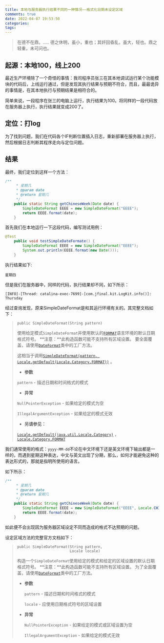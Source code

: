 ```yaml
---
title: 本地与服务器执行结果不同的一种情况——格式化日期未设定区域
comments: true
date: 2022-04-07 19:53:50
categories:
tags:
---
```


> 在德不在鼎。..... 德之休明，虽小，重也；其奸回昏乱，虽大，轻也。鼎之轻重，未可问也。

## 起源：本地100，线上200

最近生产环境除了一个奇怪的事情：我司程序员张三在其本地调试运行某个功能模块的代码后，上线运行通过，但是发现其执行结果与预期不符合，而且，最最诡异的事情是，在其本地执行与预期结果是相符合的。

简单来说，一段程序在张三的电脑上运行，执行结果为100。将同样的一段代码放在服务器上执行，执行结果就变成200了。

## 定位：打log

为了找到问题，我们在代码各个IF判断位置插入日志，重新部署在服务器上执行，然后根据日志判断其程序走向与定位问题。

## 结果

最终，我们定位到这样一个方法：

```java
/**
	 * 星期几
	 * @param date
	 * @return 星期几
	 */
	public static String getChineseWeek(Date date) {
		SimpleDateFormat EEEE = new SimpleDateFormat("EEEE");
		return EEEE.format(date);
	}
```

首先我们在本地运行一下这段代码，编写测试用例：

```java
@Test
    public void testSimpleDateFormate() {
        SimpleDateFormat EEEE = new SimpleDateFormat("EEEE");
        System.out.println(EEEE.format(new Date()));
    }
```

执行结果如下:

```console
星期四
```

但是我们在服务器中，同样的代码，执行结果却不同，如下所示：

```
[INFO]-[Thread: catalina-exec-7699]-[com.jfinal.kit.LogKit.info()]: Thursday
```

经过查询发现，原来SimpleDateFormat是和其运行环境有关的。其完整文档如下：

>```
>public SimpleDateFormat(String pattern)
>```
>
>使用给定模式`SimpleDateFormat`并使用默认的[`FORMAT`](https://www.matools.com/file/manual/jdk_api_1.8_google/java/util/Locale.Category.html#FORMAT)语言环境的默认日期格式符号。 **注意：**此构造函数可能不支持所有区域设置。 要全面覆盖，请使用[`DateFormat`](https://www.matools.com/file/manual/jdk_api_1.8_google/java/text/DateFormat.html)类中的工厂方法。
>
>这相当于调用[`SimpleDateFormat(pattern, Locale.getDefault(Locale.Category.FORMAT))`](https://www.matools.com/file/manual/jdk_api_1.8_google/java/text/SimpleDateFormat.html#SimpleDateFormat-java.lang.String-java.util.Locale-) 。
>
>- **参数**
>
>  `pattern` - 描述日期和时间格式的模式
>
>- **异常**
>
>  `NullPointerException` - 如果给定的模式为空
>
>  `IllegalArgumentException` - 如果给定的模式无效
>
>- **另请参见：**
>
>  [`Locale.getDefault(java.util.Locale.Category)`](https://www.matools.com/file/manual/jdk_api_1.8_google/java/util/Locale.html#getDefault-java.util.Locale.Category-) ， [`Locale.Category.FORMAT`](https://www.matools.com/file/manual/jdk_api_1.8_google/java/util/Locale.Category.html#FORMAT)

我们通常使用的格式：`yyyy-MM-dd`不论在中文环境下还是英文环境下输出都是一样的，而遇到星期这种表达，中文与英文出现了分期，那么，如何才能避免这种的表达形式的，那就是指明所使用的语言。

如下所示：

```java
/**
	 * 星期几
	 * @param date
	 * @return 星期几
	 */
	public static String getChineseWeek(Date date) {
		SimpleDateFormat EEEE = new SimpleDateFormat("EEEE", Locale.CHINESE);
		return EEEE.format(date);
	}
```

如此便不会出现因为服务器区域设定不同而造成的格式不达预期的问题。

设定区域方法的完整官方文档如下：

> ```
> public SimpleDateFormat(String pattern,
>                         Locale locale)
> ```
>
> 构造一个`SimpleDateFormat`使用给定的模式和给定的区域设置的默认日期格式符号。 **注意：**此构造函数可能不支持所有区域设置。 为了全面覆盖，请使用[`DateFormat`](https://www.matools.com/file/manual/jdk_api_1.8_google/java/text/DateFormat.html)类中的工厂方法。
>
> - **参数**
>
>   `pattern` - 描述日期和时间格式的模式
>
>   `locale` - 应使用日期格式符号的区域设置
>
> - **异常**
>
>   `NullPointerException` - 如果给定的模式或区域设置为空
>
>   `IllegalArgumentException` - 如果给定的模式无效